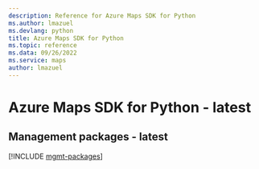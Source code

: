 ```yaml
---
description: Reference for Azure Maps SDK for Python
ms.author: lmazuel
ms.devlang: python
title: Azure Maps SDK for Python
ms.topic: reference
ms.data: 09/26/2022
ms.service: maps
author: lmazuel
---
```

# Azure Maps SDK for Python - latest

## Management packages - latest
[!INCLUDE [mgmt-packages](maps-mgmt-index.md)]